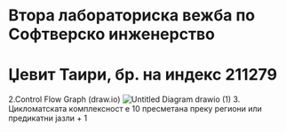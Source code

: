# Втора лабораториска вежба по Софтверско инженерство
# Џевит Таири, бр. на индекс 211279
2.Control Flow Graph (draw.io)
![Untitled Diagram drawio (1)](https://github.com/Xheviti/SI_2024_lab2_211279/assets/129696534/e6f04f9b-534e-4570-bc66-c3d9f0ea7ada)
3. Цикломатската комплексност е 10 пресметана преку региони или предикатни јазли + 1
